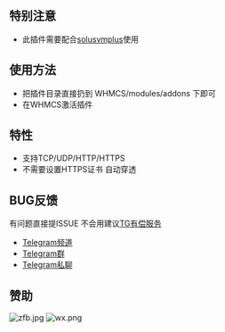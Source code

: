 ## 特别注意
 - 此插件需要配合[solusvmplus](https://github.com/CoiaPrant/WHMCS_Module_solusvmplus)使用

## 使用方法
 - 把插件目录直接扔到 WHMCS/modules/addons 下即可
 - 在WHMCS激活插件

## 特性
- 支持TCP/UDP/HTTP/HTTPS
- 不需要设置HTTPS证书 自动穿透

## BUG反馈
有问题直接提ISSUE
不会用建议[TG有偿服务](https://t.me/CoiaPrant)
 - [Telegram频道](https://t.me/CoiaPrant_Blog)
 - [Telegram群](https://t.me/vpstalking)
 - [Telegram私聊](https://t.me/CoiaPrant)

## 赞助
![zfb.jpg](https://www.zeroteam.top/images/zfb.jpg)
![wx.png](https://www.zeroteam.top/images/wx.png)